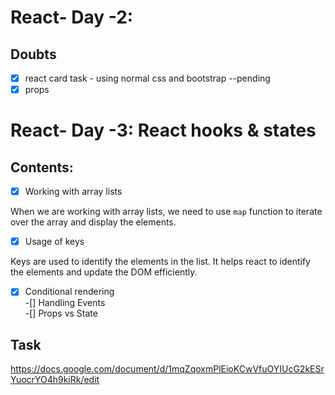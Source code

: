 # React- Day -2:

## Doubts

-[x] react card task - using normal css and bootstrap --pending  
-[x] props

# React- Day -3: React hooks & states

## Contents:

-[x] Working with array lists

When we are working with array lists, we need to use `map` function to iterate over the array and display the elements.

-[x] Usage of keys

Keys are used to identify the elements in the list. It helps react to identify the elements and update the DOM efficiently.

-[x] Conditional rendering  
-[] Handling Events  
-[] Props vs State

## Task

https://docs.google.com/document/d/1mqZqoxmPlEioKCwVfuOYIUcG2kESrYuocrYO4h9kiRk/edit
